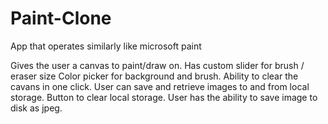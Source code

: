 # Paint-Clone
App that operates similarly like microsoft paint

Gives the user a canvas to paint/draw on.
Has custom slider for brush / eraser size
Color picker for background and brush.
Ability to clear the cavans in one click.
User can save and retrieve images to and from local storage.
Button to clear local storage.
User has the ability to save image to disk as jpeg.

